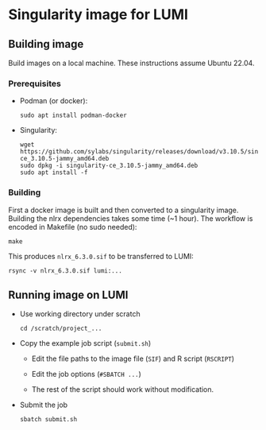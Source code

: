 # Singularity image for LUMI


## Building image

Build images on a local machine.
These instructions assume Ubuntu 22.04.

### Prerequisites

* Podman (or docker):

      sudo apt install podman-docker

* Singularity:

      wget https://github.com/sylabs/singularity/releases/download/v3.10.5/singularity-ce_3.10.5-jammy_amd64.deb
      sudo dpkg -i singularity-ce_3.10.5-jammy_amd64.deb
      sudo apt install -f


### Building

First a docker image is built and then converted to a singularity image.
Building the nlrx dependencies takes some time (~1 hour).
The workflow is encoded in Makefile (no sudo needed):

    make

This produces `nlrx_6.3.0.sif` to be transferred to LUMI:

    rsync -v nlrx_6.3.0.sif lumi:...


## Running image on LUMI

* Use working directory under scratch

      cd /scratch/project_...

* Copy the example job script (`submit.sh`)

  * Edit the file paths to the image file (`SIF`) and R script (`RSCRIPT`)

  * Edit the job options (`#SBATCH ...`)

  * The rest of the script should work without modification.

* Submit the job

      sbatch submit.sh
